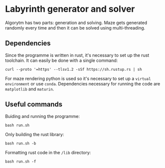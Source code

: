 # Labyrinth generator and solver

Algorytm has two parts: generation and solving. Maze gets generated randomly every time and then it can be solved using multi-threading.

## Dependencies

Since the programme is written in rust, it's necessary to set up the rust toolchain. It can easily be done with a single command:

```
curl --proto '=https' --tlsv1.2 -sSf https://sh.rustup.rs | sh
```

For maze rendering python is used so it's necessary to set up a `virtual environment` or use `conda`. Dependencies necessary for running the code are `matplotlib` and `maturin`.

## Useful commands

Buiding and running the programme:
```
bash run.sh
```

Only building the rust library:
```
bash run.sh -b
```

Formatting rust code in the `/lib` directory:
```
bash run.sh -f
```
